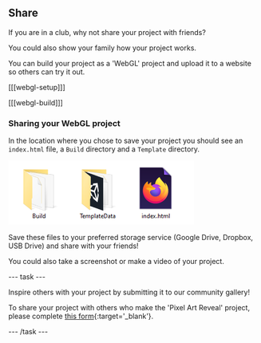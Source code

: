 ## Share

If you are in a club, why not share your project with friends?

You could also show your family how your project works.

You can build your project as a 'WebGL' project and upload it to a website so others can try it out. 

[[[webgl-setup]]]

[[[webgl-build]]]

### Sharing your WebGL project

In the location where you chose to save your project you should see an `index.html` file, a `Build` directory and a `Template` directory.

![two directories and an index file shown](images/8a_webgl_files.png)

Save these files to your preferred storage service (Google Drive, Dropbox, USB Drive) and share with your friends!

You could also take a screenshot or make a video of your project. 

--- task ---

Inspire others with your project by submitting it to our community gallery! 

To share your project with others who make the 'Pixel Art Reveal' project, please complete [this form](https://form.raspberrypi.org/f/community-project-submissions){:target='_blank'}.

--- /task ---